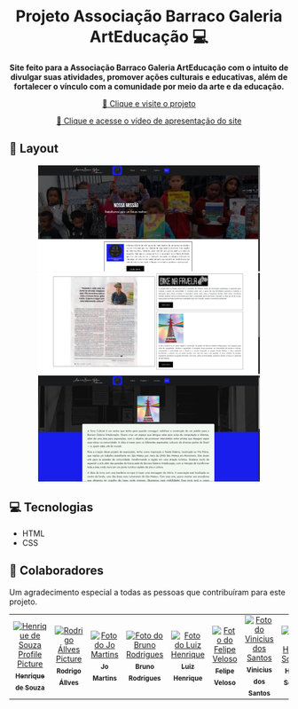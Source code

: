 <h1 align="center" style="font-weight: bold;">Projeto Associação Barraco Galeria ArtEducação 💻</h1>

<p align="center">
    <b>Site feito para a Associação Barraco Galeria ArtEducação com o intuito de divulgar suas atividades, promover ações culturais e educativas, além de fortalecer o vínculo com a comunidade por meio da arte e da educação.</b>
</p>

<p align="center">
     <a href="https://henrique0120.github.io/projeto-ong/">📱 Clique e visite o projeto</a>
</p>

<p align="center">
     <a href="https://www.youtube.com/watch?v=s8YDak-BkGU">📱 Clique e acesse o vídeo de apresentação do site</a>
</p>


<h2 id="layout">🎨 Layout</h2>

<p align="center">
    <img src="assets/Screenshot 1.png" alt="Image Example" width="400px">
    <img src="assets/Screenshot 2.png" alt="Image Example" width="400px">
    <img src="assets/Screenshot 3.png" alt="Image Example" width="400px">
</p>

<h2 id="technologies">💻 Tecnologias</h2>

- HTML
- CSS

<h2 id="colab">🤝 Colaboradores</h2>

Um agradecimento especial a todas as pessoas que contribuíram para este projeto.

<table>
  <tr>
    <td align="center">
      <a href="https://github.com/henrique0120">
        <img src="https://avatars.githubusercontent.com/u/140437860?v=4" width="100px;" alt="Henrique de Souza Profile Picture"/><br>
        <sub>
          <b>Henrique de Souza</b>
        </sub>
      </a>
    </td>
    <td align="center">
      <a href="https://github.com/RodrigoAllves23">
        <img src="https://avatars.githubusercontent.com/u/156686174?v=4" width="100px;" alt="Rodrigo Állves Picture"/><br>
        <sub>
          <b>Rodrigo Állves</b>
        </sub>
      </a>
    </td>
    <td align="center">
      <a href="https://github.com/jomstos">
        <img src="https://avatars.githubusercontent.com/u/127992720?v=4" width="100px;" alt="Foto do Jo Martins"/><br>
        <sub>
          <b>Jo Martins</b>
        </sub>
      </a>
    </td>
     <td align="center">
      <a href="https://github.com/BrunoRodFon">
        <img src="https://avatars.githubusercontent.com/u/160687392?v=4" width="100px;" alt="Foto do Bruno Rodrigues"/><br>
        <sub>
          <b>Bruno Rodrigues</b>
        </sub>
      </a>
    </td>
    <td align="center">
      <a href="https://github.com/Mrluizitoaway">
        <img src="https://avatars.githubusercontent.com/u/209256926?v=4" width="100px;" alt="Foto do Luiz Henrique"/><br>
        <sub>
          <b>Luiz Henrique</b>
        </sub>
      </a>
    </td>
    <td align="center">
      <a href="https://github.com/damata1914">
        <img src="https://avatars.githubusercontent.com/u/198926617?v=4" width="100px;" alt="Foto do Felipe Veloso"/><br>
        <sub>
          <b>Felipe Veloso</b>
        </sub>
      </a>
    </td>
    <td align="center">
      <a href="https://github.com/V1ni06">
        <img src="https://avatars.githubusercontent.com/u/138256143?v=4" width="100px;" alt="Foto do Vinicius dos Santos"/><br>
        <sub>
          <b>Vinicius dos Santos</b>
        </sub>
      </a>
    </td>
    <td align="center">
      <a href="https://github.com/scalabrini09">
        <img src="https://avatars.githubusercontent.com/u/212447088?v=4" width="100px;" alt="Foto do Henrique Scalabrini"/><br>
        <sub>
          <b>Henrique Scalabrini</b>
        </sub>
      </a>
    </td>
      
  </tr>
</table>
